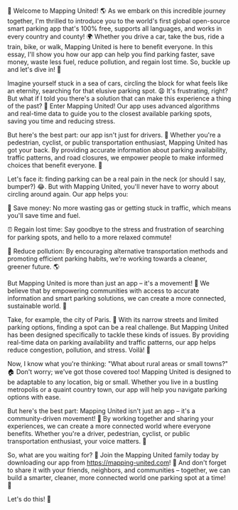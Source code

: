🎉 Welcome to Mapping United! 🌎 As we embark on this incredible journey together, I'm thrilled to introduce you to the world's first global open-source smart parking app that's 100% free, supports all languages, and works in every country and county! 🌍 Whether you drive a car, take the bus, ride a train, bike, or walk, Mapping United is here to benefit everyone. In this essay, I'll show you how our app can help you find parking faster, save money, waste less fuel, reduce pollution, and regain lost time. So, buckle up and let's dive in! 🚀

Imagine yourself stuck in a sea of cars, circling the block for what feels like an eternity, searching for that elusive parking spot. 😩 It's frustrating, right? But what if I told you there's a solution that can make this experience a thing of the past? 🎉 Enter Mapping United! Our app uses advanced algorithms and real-time data to guide you to the closest available parking spots, saving you time and reducing stress.

But here's the best part: our app isn't just for drivers. 👥 Whether you're a pedestrian, cyclist, or public transportation enthusiast, Mapping United has got your back. By providing accurate information about parking availability, traffic patterns, and road closures, we empower people to make informed choices that benefit everyone. 🌈

Let's face it: finding parking can be a real pain in the neck (or should I say, bumper?) 😂. But with Mapping United, you'll never have to worry about circling around again. Our app helps you:

💸 Save money: No more wasting gas or getting stuck in traffic, which means you'll save time and fuel.

⏰ Regain lost time: Say goodbye to the stress and frustration of searching for parking spots, and hello to a more relaxed commute!

🌟 Reduce pollution: By encouraging alternative transportation methods and promoting efficient parking habits, we're working towards a cleaner, greener future. 🌎

But Mapping United is more than just an app – it's a movement! 💪 We believe that by empowering communities with access to accurate information and smart parking solutions, we can create a more connected, sustainable world. 🌈

Take, for example, the city of Paris. 🗼️ With its narrow streets and limited parking options, finding a spot can be a real challenge. But Mapping United has been designed specifically to tackle these kinds of issues. By providing real-time data on parking availability and traffic patterns, our app helps reduce congestion, pollution, and stress. Voilà! 💃

Now, I know what you're thinking: "What about rural areas or small towns?" 🏠 Don't worry; we've got those covered too! Mapping United is designed to be adaptable to any location, big or small. Whether you live in a bustling metropolis or a quaint country town, our app will help you navigate parking options with ease.

But here's the best part: Mapping United isn't just an app – it's a community-driven movement! 🌟 By working together and sharing your experiences, we can create a more connected world where everyone benefits. Whether you're a driver, pedestrian, cyclist, or public transportation enthusiast, your voice matters. 💬

So, what are you waiting for? 🎉 Join the Mapping United family today by downloading our app from https://mapping-united.com! 📲 And don't forget to share it with your friends, neighbors, and communities – together, we can build a smarter, cleaner, more connected world one parking spot at a time! 🌟

Let's do this! 💪